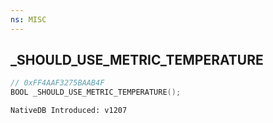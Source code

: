 ```yaml
---
ns: MISC
---
```

## _SHOULD_USE_METRIC_TEMPERATURE

```c
// 0xFF4AAF3275BAAB4F
BOOL _SHOULD_USE_METRIC_TEMPERATURE();
```

```
NativeDB Introduced: v1207
```

